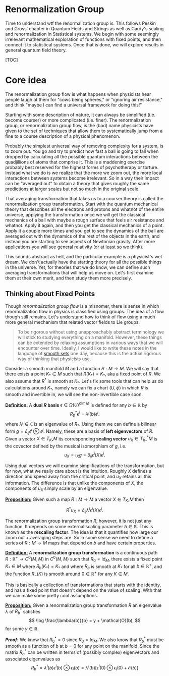 # Renormalization Group

Time to understand wtf the renormalization group is. This follows Peskin and Gross’ chapter in Quantum Fields and Strings as well as Cardy's scaling and renormalization in Statistical systems. We begin with some seemingly irrelevant mathematical exploration of functions with fixed points, and then connect it to statistical systems. Once that is done, we will explore results in general quantum field theory.

[TOC]



# Core idea

The renormalization group flow is what happens when physicists hear people laugh at them for "cows being spheres," or "ignoring air resistance," and think "maybe I can find a universal framework for doing this!"

Starting with some description of nature, it can always be simplified (i.e. become courser) or more complicated (i.e. finer). The renormalization group, or renormalization group flow, is the (bad) name physicists have given to the set of techniques that allow them to systematically jump from a fine to a course description of a physical phenomenon.

Probably the simplest universal way of removing complexity for a system, is to zoom out. You go and try to predict how fast a ball is going to fall when dropped by calculating all the possible quantum interactions between the quadjillions of atoms that comprise it. This is a maddening exercise probably best reserved for the highest forms of psychotherapy or torture. Instead what we do is we realize that the more we zoom out, the more local interactions between systems become irrelevant. So in a way their impact can be "averaged out" to obtain a theory that gives roughly the same predictions at larger scales but not so much in the original scale. 

That averaging transformation that takes us to a courser theory is called the renormalization group transformation. Start with the quantum mechanical theory that describes all the electrons and protons and whatnot of the entire universe, applying the transformation once we will get the classical mechanics of a ball with maybe a rough surface that feels air resistance and whatnot. Apply it again, and then you get the classical mechanics of a point. Apply it a couple more times and you get to see the dynamics of the ball are averaged out with the dynamics of the rest of the objects in the earth, and instead you are starting to see aspects of Newtonian gravity. After more applications you will see general relativity (or at least so we think).

This sounds abstract as hell, and the particular example is a physicist's wet dream. We don't actually have the starting theory for all the possible things in the universe. Yet, for theories that we do know, we can define such averaging transformations that will help us move on. Let's first examine them at their own merit, and then study them more precisely.



## Thinking about Fixed Points 

Though *renormalization group flow* is a misnomer, there is sense in which renormalization flow in physics is classified using groups. The idea of a flow though still remains. Let's understand how to think of flow using a much more general mechanism that related vector fields to Lie groups.

> To be rigorous without using unapproachably abstract terminology we will stick to studying everything on a manifold. However, these things can be extended by relaxing assumptions in various ways that we will encounter over time. Ideally, I would like to write these notes in the language of [smooth sets](https://ncatlab.org/nlab/show/geometry+of+physics+--+smooth+sets) one day, because this is the actual rigorous way of thinking that physicists use.

Consider a smooth manifold $M$ and a function $R: M \to M$. We will say that there exists a point $K_\ast \in M$ such that $R(K_\ast) = K_\ast$, aka a fixed point of $R$. We also assume that $R^\ast$ is smooth at $K_\ast$. Let's fix some tools that can help us do calculations around $K_\ast$, namely we can fix a chart $(U,\phi)$ in which $R$ is smooth and invertible in, we will see the non-invertible case soon. 

**<u>Definition:</u>** A **dual $R$ basis** $\epsilon \in \Omega(U)^{\dim M}$ is defined for any $b\in \mathbb{R}$ by
$$
R^\ast_b \epsilon^j = \lambda^j(b)\epsilon^j.
$$
where $\lambda^j \in \mathbb{C}$ is an eigenvalue of $R_\ast$. Using them we can define a bilinear form $g = \delta_{ij} \epsilon^i\otimes \epsilon^j$. Namely, these are a basis of **left eigenvectors** of $R$. Given a vector $X \in T_{K_\ast} M$ its corresponding **scaling vector** $u_X \in T_{K_\ast}^\ast M$ is the covector defined by the musical isomorphism of $g$, i.e. 
$$
u_X = \iota_X g = \delta_{ij}\epsilon^i(X) \epsilon^j.
$$

Using dual vectors we will examine simplifications of the transformation, but for now, what we really care about is the intuition. Roughly $X$ defines a direction and speed away from the critical point, and $u_X$ retains all this information. The difference is that unlike the components of $X$, the components of $u_X$ simply scale by an eigenvalue.

**<u>Proposition:</u>** Given such a map $R : M\to M$ a vector $X \in T_{K_\ast}M$ then
$$
R^\ast u_X = \delta_{ij}\lambda^j\epsilon^i(X) \epsilon^j.
$$


The renormalization group transformation $R$, however, it is not just any function. It depends on some external scaling parameter $b \in \mathbb{R}$. This is known as the **rescaling factor**. The idea is that it quantifies how large our zoom out + averaging  steps are. So in some sense we need to define a series of $R:M\to M$ maps that depend on $b$ and have certain properties. 

**<u>Definition:</u>** A **renormalization group transformation** is a continuous path $R:\mathbb{R}^+ \to C^0(M,M)$ in $C^0(M,M)$ such that $R_0 = \text{Id}_M$, there exists a fixed point $K_\ast \in M$ where $R_b(K_\ast) = K_\ast$ and where $R_b$ is smooth at $K_\ast$ for all $b \in \mathbb{R}^+$, and the function $R_{-}(K)$ is smooth around $0 \in \mathbb{R}^+$ for any $K \in M$.

This is basically a collection of transformations that starts with the identity, and has a fixed point that doesn't depend on the value of scaling. With that we can make some pretty cool assumptions. 

**<u>Proposition:</u>** Given a renormalization group transformation $R$ an eigenvalue $\lambda$ of $R^\ast_b$ satisfies 
$$
\log \frac{\lambda(b)}{b} = y + \mathcal{O}(b),
$$
for some $y \in \mathbb{R}$.

***Proof:*** We know that $R_0^\ast = 0$ since  $R_0 = \text{Id}_M$. We also know that $R_{b}^\ast$ must be smooth as a function of $b$ at $b=0$ for any point on the manifold. Since the matrix $R^\ast _b$ can be written in terms of (possibly complex) eigenvectors and associated eigenvalues as
$$
R^\ast_b =\lambda^i(b) \epsilon^i(b) \otimes \epsilon_i(b) = \lambda^i(b) \left[\epsilon^i(0)\otimes \epsilon_i(0) + \mathcal{O}(b)\right]
$$











